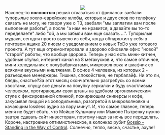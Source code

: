 <center><img src="/media/pictures/whitepool.jpg"></center>Наконец-то <strong>полностью</strong> решил отказаться от фриланса: заебали тупорылые хохло-еврейские жлобы, которые и двух слов по телефону связать не могу, не говоря уже о ТЗ, заебали "мы заплатим вам после выполения работы", а после "а нам не нравится, а давайте вы то-то переделаете" либо "ой, а мы забыли вам еще сказать ...". Тупорылые мудаки, сегодня просто вывело из себя, когда обнаружил у себя в почтовом ящике 20 писем с уведомлением о новых ToDo уже готового проекта. А тут еще отремонтировали и здорово обновили офис "новой" "старой" работы, что вообще здорово. Теперь у нас есть мини-китчен, удобные стулья, интернет канал на 8 мегакусков и, что самое отличное, мини холодильник с полуфабрикатами, микроволновка и шкафчик со всякими вкусными ништяками. В офисе 4 человека, из которых 2 - разъездные менеджеры. Тишина, спокойствие, не гербалайф. Ни это ли, блядь, счастье?За этот месяц окончательно разгребусь со всеми хвостами, спущу все деньги на покупку зеркалки и буду счастливым человеком, протирающим свои штаны на удобном эргономическим стуле с фиксированной спинкой, пожирающим сникерсы и кофе, закусывая пиццой из холодильника, разогретой в микроволновке и качающим lossless аудио за пару минут. И, что самое главное, теперь меня не будет ебать, что Мойше Кульману или Мыколе Пытренку нужно завтра сдавать сайт инвесторам, поэтому надо за ночь все переделать. Короче, настроение оптимистическое, в колонках рубит <a href="/music/Gossip/Standing+in+the+Way+of+Control">Gossip - Standing in the Way of Control</a>. Солнечно, тепло, весна, счастье, ахуле!